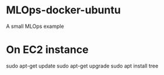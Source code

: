 # MLOps-docker-ubuntu
A small MLOps example 

# On EC2 instance
sudo apt-get update
sudo apt-get upgrade
sudo apt install tree
